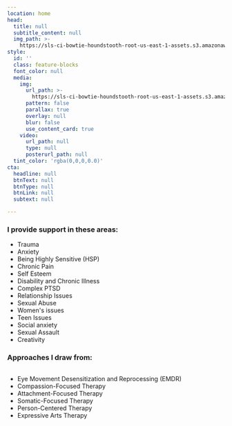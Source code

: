 ```yaml
---
location: home
head:
  title: null
  subtitle_content: null
  img_path: >-
    https://sls-ci-bowtie-houndstooth-root-us-east-1-assets.s3.amazonaws.com/NickArrasate/perceptivecounseling/1645406111630-pawel-czerwinski-9lNoGFaNI2c-unsplash.jpg
style:
  id: ''
  class: feature-blocks
  font_color: null
  media:
    img:
      url_path: >-
        https://sls-ci-bowtie-houndstooth-root-us-east-1-assets.s3.amazonaws.com/NickArrasate/perceptivecounseling/1645406161527-pawel-czerwinski-9lNoGFaNI2c-unsplash.jpg
      pattern: false
      parallax: true
      overlay: null
      blur: false
      use_content_card: true
    video:
      url_path: null
      type: null
      posterurl_path: null
  tint_color: 'rgba(0,0,0,0.0)'
cta:
  headline: null
  btnText: null
  btnType: null
  btnLink: null
  subtext: null

---
```

<div class="d-flex align-items-center justify-content-around row">
<div class="col-12">
<h3>I provide support in these areas:</h3>
<ul class="home-list">
<li>Trauma</li>
<li>Anxiety</li>
<li>Being Highly Sensitive (HSP)</li>
<li>Chronic Pain</li>
<li>Self Esteem</li>
<li>Disability and Chronic Illness</li>
<li>Complex PTSD</li>
<li>Relationship Issues</li>
<li>Sexual Abuse</li>
<li>Women's issues</li>
<li>Teen Issues</li>
<li>Social anxiety</li>
<li>Sexual Assault</li>
<li>Creativity&nbsp;</li>
</ul>
<h3>Approaches I draw from:</h3>
<ul class="home-list" style="columns: 1;">
<li>
<p style="margin-bottom: 0;">Eye Movement Desensitization and Reprocessing (EMDR)</p>
</li>
<li>Compassion-Focused Therapy</li>
<li>Attachment-Focused Therapy</li>
<li>Somatic-Focused Therapy</li>
<li>Person-Centered Therapy&nbsp;</li>
<li>Expressive Arts Therapy&nbsp;</li>
</ul>
</div>
</div>
